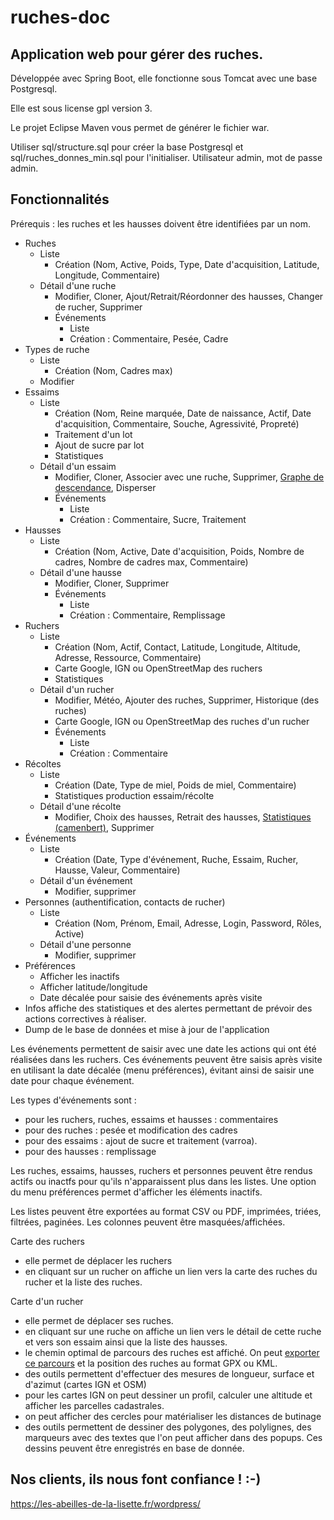 # ruches-doc

## Application web pour gérer des ruches.

Développée avec Spring Boot, elle fonctionne sous Tomcat avec une base Postgresql.

Elle est sous license gpl version 3.

Le projet Eclipse Maven vous permet de générer le fichier war.

Utiliser sql/structure.sql pour créer la base Postgresql et sql/ruches_donnes_min.sql pour l'initialiser. Utilisateur admin, mot de passe admin.
 
## Fonctionnalités
Prérequis : les ruches et les hausses doivent être identifiées par un nom.
* Ruches
    * Liste
        * Création (Nom, Active, Poids, Type, Date d'acquisition, Latitude, Longitude, Commentaire)
    * Détail d'une ruche
        * Modifier, Cloner, Ajout/Retrait/Réordonner des hausses, Changer de rucher, Supprimer
        * Événements
            * Liste
            * Création : Commentaire, Pesée, Cadre
* Types de ruche
    * Liste
        * Création (Nom, Cadres max)
    * Modifier	
* Essaims
    * Liste
        * Création (Nom, Reine marquée, Date de naissance, Actif, Date d'acquisition, Commentaire, Souche, Agressivité, Propreté)
        * Traitement d'un lot
        * Ajout de sucre par lot
        * Statistiques
    * Détail d'un essaim
        * Modifier, Cloner, Associer avec une ruche, Supprimer, [Graphe de descendance](docs/images/grapheDeDescendance.png), Disperser
        * Événements
            * Liste
            * Création : Commentaire, Sucre, Traitement
* Hausses
    * Liste
       * Création (Nom, Active, Date d'acquisition, Poids, Nombre de cadres, Nombre de cadres max, Commentaire)
    * Détail d'une hausse 
       * Modifier, Cloner, Supprimer
       * Événements
          * Liste
          * Création : Commentaire, Remplissage
* Ruchers
    * Liste
        * Création (Nom, Actif, Contact, Latitude, Longitude, Altitude, Adresse, Ressource, Commentaire)
        * Carte Google, IGN ou OpenStreetMap des ruchers
        * Statistiques
    * Détail d'un rucher
        * Modifier, Météo, Ajouter des ruches, Supprimer, Historique (des ruches)
        * Carte Google, IGN ou OpenStreetMap des ruches d'un rucher
        * Événements	
            * Liste
            * Création : Commentaire
* Récoltes
    * Liste
       * Création (Date, Type de miel, Poids de miel, Commentaire)
       * Statistiques production essaim/récolte
    * Détail d'une récolte
        * Modifier, Choix des hausses, Retrait des hausses, [Statistiques (camenbert)](docs/images/recolteStatEssaim.png), Supprimer    
* Événements
    * Liste
        * Création (Date, Type d'événement, Ruche, Essaim, Rucher, Hausse, Valeur, Commentaire)
    * Détail d'un événement
        * Modifier, supprimer
* Personnes (authentification, contacts de rucher)
    * Liste
        * Création (Nom, Prénom, Email, Adresse, Login, Password, Rôles, Active)
    * Détail d'une personne
        * Modifier, supprimer
* Préférences
    * Afficher les inactifs
    * Afficher latitude/longitude
    * Date décalée pour saisie des événements après visite
* Infos affiche des statistiques et des alertes permettant de prévoir des actions correctives à réaliser.
* Dump de le base de données et mise à jour de l'application


Les événements permettent de saisir avec une date les actions qui ont été réalisées dans les ruchers. Ces événements peuvent être saisis après visite en utilisant la date décalée (menu préférences), évitant ainsi de saisir une date pour chaque événement.

Les types d'événements sont :  
* pour les ruchers, ruches, essaims et hausses : commentaires
* pour des ruches : pesée et modification des cadres 
* pour des essaims : ajout de sucre  et traitement (varroa).
* pour des hausses : remplissage

Les ruches, essaims, hausses, ruchers et personnes peuvent être rendus actifs ou inactfs pour qu'ils n'apparaissent plus dans les listes.
Une option du menu préférences permet d'afficher les éléments inactifs.
        
Les listes peuvent être exportées au format CSV ou PDF, imprimées, triées, filtrées, paginées. Les colonnes peuvent être masquées/affichées.

Carte des ruchers
* elle permet de déplacer les ruchers
* en cliquant sur un rucher on affiche un lien vers la carte des ruches du rucher et la liste des ruches.

Carte d'un rucher
* elle permet de déplacer ses ruches.
* en cliquant sur une ruche on affiche un lien vers le détail de cette ruche et vers son essaim ainsi que la liste des hausses.
* le chemin optimal de parcours des ruches est affiché. On peut [exporter ce parcours](docs/images/exportKmlGgEarth.png) et la position des ruches au format GPX ou KML.
* des outils permettent d'effectuer des mesures de longueur, surface et d'azimut (cartes IGN et OSM)
* pour les cartes IGN on peut dessiner un profil, calculer une altitude et afficher les parcelles cadastrales.
* on peut afficher des cercles pour matérialiser les distances de butinage
* des outils permettent de dessiner des polygones, des polylignes, des marqueurs avec des textes que l'on peut afficher dans des popups. Ces dessins peuvent être enregistrés en base de donnée.

## Nos clients, ils nous font confiance !   :-)
https://les-abeilles-de-la-lisette.fr/wordpress/


